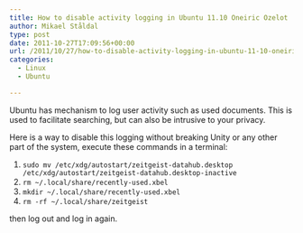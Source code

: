 ```yaml
---
title: How to disable activity logging in Ubuntu 11.10 Oneiric Ozelot
author: Mikael Ståldal
type: post
date: 2011-10-27T17:09:56+00:00
url: /2011/10/27/how-to-disable-activity-logging-in-ubuntu-11-10-oneiric-ozelot/
categories:
  - Linux
  - Ubuntu

---
```

Ubuntu has mechanism to log user activity such as used documents. This is used to facilitate searching, but can also be intrusive to your privacy.

Here is a way to disable this logging without breaking Unity or any other part of the system, execute these commands in a terminal:

  1. `sudo mv /etc/xdg/autostart/zeitgeist-datahub.desktop /etc/xdg/autostart/zeitgeist-datahub.desktop-inactive`
  2. `rm ~/.local/share/recently-used.xbel`
  3. `mkdir ~/.local/share/recently-used.xbel`
  4. `rm -rf ~/.local/share/zeitgeist`

then log out and log in again.